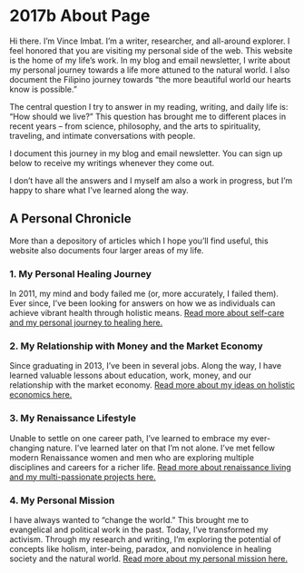 # 2017b About Page

Hi there. I’m Vince Imbat. I’m a writer, researcher, and all-around explorer. I feel honored that you are visiting my personal side of the web. This website is the home of my life’s work. In my blog and email newsletter, I write about my personal journey towards a life more attuned to the natural world. I also document the Filipino journey towards “the more beautiful world our hearts know is possible.”

The central question I try to answer in my reading, writing, and daily life is: “How should we live?” This question has brought me to different places in recent years – from science, philosophy, and the arts to spirituality, traveling, and intimate conversations with people.

I document this journey in my blog and email newsletter. You can sign up below to receive my writings whenever they come out.

I don’t have all the answers and I myself am also a work in progress, but I’m happy to share what I’ve learned along the way.

## A Personal Chronicle

More than a depository of articles which I hope you’ll find useful, this website also documents four larger areas of my life.

### 1. My Personal Healing Journey

In 2011, my mind and body failed me (or, more accurately, I failed them). Ever since, I’ve been looking for answers on how we as individuals can achieve vibrant health through holistic means. [Read more about self-care and my personal journey to healing here.](https://vinceimbat.com/self-care/)

### 2. My Relationship with Money and the Market Economy

Since graduating in 2013, I’ve been in several jobs. Along the way, I have learned valuable lessons about education, work, money, and our relationship with the market economy. [Read more about my ideas on holistic economics here.](https://vinceimbat.com/sustenance/)

### 3. My Renaissance Lifestyle

Unable to settle on one career path, I’ve learned to embrace my ever-changing nature. I’ve learned later on that I’m not alone. I’ve met fellow modern Renaissance women and men who are exploring multiple disciplines and careers for a richer life. [Read more about renaissance living and my multi-passionate projects here.](https://vinceimbat.com/passions/)

### 4. My Personal Mission

I have always wanted to “change the world.” This brought me to evangelical and political work in the past. Today, I’ve transformed my activism. Through my research and writing, I’m exploring the potential of concepts like holism, inter-being, paradox, and nonviolence in healing society and the natural world. [Read more about my personal mission here.](https://vinceimbat.com/mission/)

